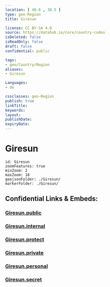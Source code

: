 ```yaml
---
location: [ 40.6 , 38.5 ] 
type: geo-Region
title: Giresun

license: CC BY-SA 4.0
source: https://datahub.io/core/country-codes
isDeleted: false
isReadOnly: false
draft: false
confidential: public

tags:
- geo/Country/Region
aliases:
- Giresun

Languages:
- de

cssclasses: geo-Region
publish: true
linkTitle: 
keywords: 
layout: 
publishDate: 
expiryDate: 
---
```


# Giresun

```leaflet
id: Giresun
zoomFeatures: true 
minZoom: 2 
maxZoom: 18
geojsonFolder: ./Giresun/
markerFolder: ./Giresun/
```


## Confidential Links & Embeds: 

### [Giresun.public](/_public/\Earth\Continent\Europe\Europe~East\Turkey\Provinces~TurkeyGiresun.public.md) 

### [Giresun.internal](/_internal/\Earth\Continent\Europe\Europe~East\Turkey\Provinces~TurkeyGiresun.internal.md) 

### [Giresun.protect](/_protect/\Earth\Continent\Europe\Europe~East\Turkey\Provinces~TurkeyGiresun.protect.md) 

### [Giresun.private](/_private/\Earth\Continent\Europe\Europe~East\Turkey\Provinces~TurkeyGiresun.private.md) 

### [Giresun.personal](/_personal/\Earth\Continent\Europe\Europe~East\Turkey\Provinces~TurkeyGiresun.personal.md) 

### [Giresun.secret](/_secret/\Earth\Continent\Europe\Europe~East\Turkey\Provinces~TurkeyGiresun.secret.md)

